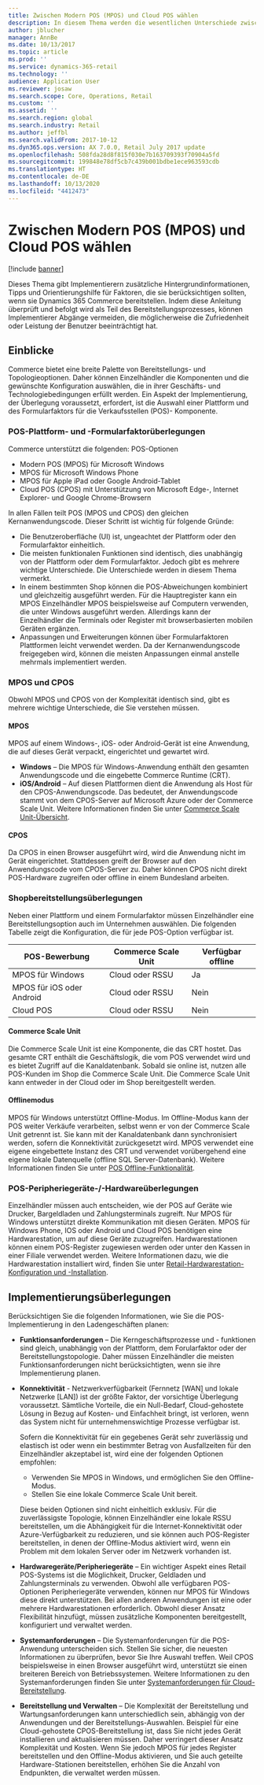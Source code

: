 ```yaml
---
title: Zwischen Modern POS (MPOS) und Cloud POS wählen
description: In diesem Thema werden die wesentlichen Unterschiede zwischen Modern POS und Cloud POS erklärt. Außerdem werden verschiedene Faktoren beschrieben, die Einzelhändler, die Dynamics 365 Commerce implementieren, bedenken müssen, um die beste Wahl für ihre Anforderungen zu treffen.
author: jblucher
manager: AnnBe
ms.date: 10/13/2017
ms.topic: article
ms.prod: ''
ms.service: dynamics-365-retail
ms.technology: ''
audience: Application User
ms.reviewer: josaw
ms.search.scope: Core, Operations, Retail
ms.custom: ''
ms.assetid: ''
ms.search.region: global
ms.search.industry: Retail
ms.author: jeffbl
ms.search.validFrom: 2017-10-12
ms.dyn365.ops.version: AX 7.0.0, Retail July 2017 update
ms.openlocfilehash: 508fda28d8f815f030e7b163709393f70904a5fd
ms.sourcegitcommit: 199848e78df5cb7c439b001bdbe1ece963593cdb
ms.translationtype: HT
ms.contentlocale: de-DE
ms.lasthandoff: 10/13/2020
ms.locfileid: "4412473"
---
```

# <a name="choose-between-modern-pos-mpos-and-cloud-pos"></a>Zwischen Modern POS (MPOS) und Cloud POS wählen

[!include [banner](includes/banner.md)]

Dieses Thema gibt Implementierern zusätzliche Hintergrundinformationen, Tipps und Orientierungshilfe für Faktoren, die sie berücksichtigen sollten, wenn sie Dynamics 365 Commerce bereitstellen. Indem diese Anleitung überprüft und befolgt wird als Teil des Bereitstellungsprozesses, können Implementierer Abgänge vermeiden, die möglicherweise die Zufriedenheit oder Leistung der Benutzer beeinträchtigt hat.

## <a name="insights"></a>Einblicke

Commerce bietet eine breite Palette von Bereitstellungs- und Topologieoptionen. Daher können Einzelhändler die Komponenten und die gewünschte Konfiguration auswählen, die in ihrer Geschäfts- und Technologiebedingungen erfüllt werden. Ein Aspekt der Implementierung, der Überlegung voraussetzt, erfordert, ist die Auswahl einer Plattform und des Formularfaktors für die Verkaufsstellen (POS)- Komponente.

### <a name="pos-platform-and-form-factor-considerations"></a>POS-Plattform- und -Formularfaktorüberlegungen

Commerce unterstützt die folgenden: POS-Optionen

- Modern POS (MPOS)  für Microsoft Windows
- MPOS für Microsoft Windows Phone
- MPOS für Apple iPad oder Google Android-Tablet
- Cloud POS (CPOS) mit Unterstützung von Microsoft Edge-, Internet Explorer- und Google Chrome-Browsern

In allen Fällen teilt POS (MPOS und CPOS) den gleichen Kernanwendungscode. Dieser Schritt ist wichtig für folgende Gründe:

- Die Benutzeroberfläche (UI) ist, ungeachtet der Plattform oder den Formularfaktor einheitlich.
- Die meisten funktionalen Funktionen sind identisch, dies unabhängig von der Plattform oder dem Formularfaktor. Jedoch gibt es mehrere wichtige Unterschiede. Die Unterschiede werden in diesem Thema vermerkt.
- In einem bestimmten Shop können die POS-Abweichungen kombiniert und gleichzeitig ausgeführt werden. Für die Hauptregister kann ein MPOS Einzelhändler MPOS beispielsweise auf Computern verwenden, die unter Windows ausgeführt werden. Allerdings kann der Einzelhändler die Terminals oder Register mit browserbasierten mobilen Geräten ergänzen.
- Anpassungen und Erweiterungen können über Formularfaktoren Plattformen leicht verwendet werden. Da der Kernanwendungscode freigegeben wird, können die meisten Anpassungen einmal anstelle mehrmals implementiert werden.

### <a name="mpos-vs-cpos"></a>MPOS und CPOS

Obwohl MPOS und CPOS von der Komplexität identisch sind, gibt es mehrere wichtige Unterschiede, die Sie verstehen müssen.

#### <a name="mpos"></a>MPOS

MPOS auf einem Windows-, iOS- oder Android-Gerät ist eine Anwendung, die auf dieses Gerät verpackt, eingerichtet und gewartet wird.

- **Windows** – Die MPOS für Windows-Anwendung enthält den gesamten Anwendungscode und die eingebette Commerce Runtime (CRT). 
- **iOS/Android** – Auf diesen Plattformen dient die Anwendung als Host für den CPOS-Anwendungscode. Das bedeutet, der Anwendungscode stammt von dem CPOS-Server auf Microsoft Azure oder der Commerce Scale Unit. Weitere Informationen finden Sie unter [Commerce Scale Unit-Übersicht](https://docs.microsoft.com/dynamics365/unified-operations/retail/dev-itpro/retail-store-system-begin).

#### <a name="cpos"></a>CPOS

Da CPOS in einen Browser ausgeführt wird, wird die Anwendung nicht im Gerät eingerichtet. Stattdessen greift der Browser auf den Anwendungscode vom CPOS-Server zu. Daher können CPOS nicht direkt POS-Hardware zugreifen oder offline in einem Bundesland arbeiten.

### <a name="store-deployment-considerations"></a>Shopbereitstellungsüberlegungen

Neben einer Plattform und einem Formularfaktor müssen Einzelhändler eine Bereitstellungsoption auch im Unternehmen auswählen. Die folgenden Tabelle zeigt die Konfiguration, die für jede POS-Option verfügbar ist.

| POS-Bewerbung         | Commerce Scale Unit | Verfügbar offline |
|-------------------------|---------------|-------------------|
| MPOS für Windows        | Cloud oder RSSU | Ja               |
| MPOS für iOS oder Android | Cloud oder RSSU | Nein                |
| Cloud POS               | Cloud oder RSSU | Nein                |

#### <a name="commerce-scale-unit"></a>Commerce Scale Unit

Die Commerce Scale Unit ist eine Komponente, die das CRT hostet. Das gesamte CRT enthält die Geschäftslogik, die vom POS verwendet wird und es bietet Zugriff auf die Kanaldatenbank. Sobald sie online ist, nutzen alle POS-Kunden im Shop die Commerce Scale Unit. Die Commerce Scale Unit kann entweder in der Cloud oder im Shop bereitgestellt werden.

#### <a name="offline-mode"></a>Offlinemodus

MPOS für Windows unterstützt Offline-Modus. Im Offline-Modus kann der POS weiter Verkäufe verarbeiten, selbst wenn er von der Commerce Scale Unit getrennt ist. Sie kann mit der Kanaldatenbank dann synchronisiert werden, sofern die Konnektivität zurückgesetzt wird. MPOS verwendet eine eigene eingebettete Instanz des CRT und verwendet vorübergehend eine eigene lokale Datenquelle (offline SQL Server-Datenbank). Weitere Informationen finden Sie unter [POS Offline-Funktionalität](https://docs.microsoft.com/dynamics365/unified-operations/retail/pos-offline-functionality).

### <a name="pos-peripheralhardware-considerations"></a>POS-Peripheriegeräte-/-Hardwareüberlegungen

Einzelhändler müssen auch entscheiden, wie der POS auf Geräte wie Drucker, Bargeldladen und Zahlungsterminals zugreift. Nur MPOS für Windows unterstützt direkte Kommunikation mit diesen Geräten. MPOS für Windows Phone, IOS oder Android und Cloud POS benötigen eine Hardwarestation, um auf diese Geräte zuzugreifen. Hardwarestationen können einem POS-Register zugewiesen werden oder unter den Kassen in einer Filiale verwendet werden. Weitere Informationen dazu, wie die Hardwarestation installiert wird, finden Sie unter [Retail-Hardwarestation-Konfiguration und -Installation](https://docs.microsoft.com/dynamics365/unified-operations/retail/retail-hardware-station-configuration-installation).

## <a name="implementation-considerations"></a>Implementierungsüberlegungen

Berücksichtigen Sie die folgenden Informationen, wie Sie die POS-Implementierung in den Ladengeschäften planen:

- **Funktionsanforderungen** – Die Kerngeschäftsprozesse und - funktionen sind gleich, unabhängig von der Plattform, dem Forularfaktor oder der Bereitstellungstopologie. Daher müssen Einzelhändler die meisten Funktionsanforderungen nicht berücksichtigten, wenn sie ihre Implementierung planen.
- **Konnektivität** - Netzwerkverfügbarkeit (Fernnetz \[WAN\] und lokale Netzwerke \[LAN\]) ist der größte Faktor, der vorsichtige Überlegung voraussetzt. Sämtliche Vorteile, die ein Null-Bedarf, Cloud-gehostete Lösung in Bezug auf Kosten- und Einfachheit bringt, ist verloren, wenn das System nicht für unternehmenswichtige Prozesse verfügbar ist.

    Sofern die Konnektivität für ein gegebenes Gerät sehr zuverlässig und elastisch ist oder wenn ein bestimmter Betrag von Ausfallzeiten für den Einzelhändler akzeptabel ist, wird eine der folgenden Optionen empfohlen:

    - Verwenden Sie MPOS in Windows, und ermöglichen Sie den Offline-Modus.
    - Stellen Sie eine lokale Commerce Scale Unit bereit.

    Diese beiden Optionen sind nicht einheitlich exklusiv. Für die zuverlässigste Topologie, können Einzelhändler eine lokale RSSU bereitstellen, um die Abhängigkeit für die Internet-Konnektivität oder Azure-Verfügbarkeit zu reduzieren, und sie können auch POS-Register bereitstellen, in denen der Offline-Modus aktiviert wird, wenn ein Problem mit dem lokalen Server oder im Netzwerk vorhanden ist.

- **Hardwaregeräte/Peripheriegeräte** – Ein wichtiger Aspekt eines Retail POS-Systems ist die Möglichkeit, Drucker, Geldladen und Zahlungsterminals zu verwenden. Obwohl alle verfügbaren POS-Optionen Peripheriegeräte verwenden, können nur MPOS für Windows diese direkt unterstützen. Bei allen anderen Anwendungen ist eine oder mehrere Hardwarestationen erforderlich. Obwohl dieser Ansatz Flexibilität hinzufügt, müssen zusätzliche Komponenten bereitgestellt, konfiguriert und verwaltet werden.
- **Systemanforderungen** – Die Systemanforderungen für die POS-Anwendung unterscheiden sich. Stellen Sie sicher, die neuesten Informationen zu überprüfen, bevor Sie Ihre Auswahl treffen. Weil CPOS beispielsweise in einen Browser ausgeführt wird, unterstützt sie einen breiteren Bereich von Betriebssystemen. Weitere Informationen zu den Systemanforderungen finden Sie unter [Systemanforderungen für Cloud-Bereitstellung](https://docs.microsoft.com/dynamics365/unified-operations/fin-and-ops/get-started/system-requirements).
- **Bereitstellung und Verwalten** – Die Komplexität der Bereitstellung und Wartungsanforderungen kann unterschiedlich sein, abhängig von der Anwendungen und der Bereitstellungs-Auswahlen. Beispiel für eine Cloud-gehostete CPOS-Bereitstellung ist, dass Sie nicht jedes Gerät installieren und aktualisieren müssen. Daher verringert dieser Ansatz Komplexität und Kosten. Wenn Sie jedoch MPOS für jedes Register bereitstellen und den Offline-Modus aktivieren, und Sie auch geteilte Hardware-Stationen bereitstellen, erhöhen Sie die Anzahl von Endpunkten, die verwaltet werden müssen.
